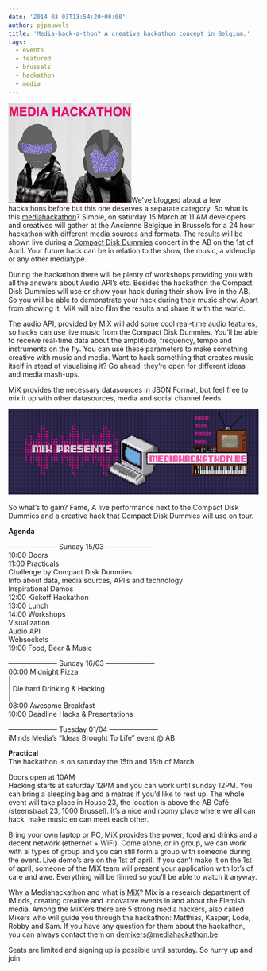 ```yaml
---
date: '2014-03-03T13:54:20+00:00'
author: pjpauwels
title: 'Media-hack-a-thon? A creative hackathon concept in Belgium.'
tags:
  - events
  - featured
  - brussels
  - hackathon
  - media
---
```


[![mediahackathon](logo.png)](http://openbelgium.be/wp-content/uploads/2014/03/logo.png)We’ve blogged about a few hackathons before but this one deserves a separate category. So what is this [mediahackathon](http://www.mediahackathon.be/)? Simple, on saturday 15 March at 11 AM developers and creatives will gather at the Ancienne Belgique in Brussels for a 24 hour hackathon with different media sources and formats. The results will be shown live during a [Compact Disk Dummies](https://soundcloud.com/compact-disk-dummies) concert in the AB on the 1st of April. Your future hack can be in relation to the show, the music, a videoclip or any other mediatype.

During the hackathon there will be plenty of workshops providing you with all the answers about Audio API’s etc. Besides the hackathon the Compact Disk Dummies will use or show your hack during their show live in the AB. So you will be able to demonstrate your hack during their music show. Apart from showing it, MiX will also film the results and share it with the world.

The audio API, provided by MiX will add some cool real-time audio features, so hacks can use live music from the Compact Disk Dummies. You’ll be able to receive real-time data about the amplitude, frequency, tempo and instruments on the fly. You can use these parameters to make something creative with music and media. Want to hack something that creates music itself in stead of visualising it? Go ahead, they’re open for different ideas and media mash-ups.

MiX provides the necessary datasources in JSON Format, but feel free to mix it up with other datasources, media and social channel feeds.

[![Screen Shot 2014-03-03 at 12.49.53](Screen-Shot-2014-03-03-at-12.49.53-1024x351.png)](http://www.mediahackathon.be/)

So what’s to gain? Fame, A live performance next to the Compact Disk Dummies and a creative hack that Compact Disk Dummies will use on tour.

**Agenda**

——————— Sunday 15/03 ———————  
10:00 Doors  
11:00 Practicals  
Challenge by Compact Disk Dummies  
Info about data, media sources, API’s and technology  
Inspirational Demos  
12:00 Kickoff Hackathon  
13:00 Lunch  
14:00 Workshops  
Visualization  
Audio API  
Websockets  
19:00 Food, Beer &amp; Music

——————— Sunday 16/03 ———————  
00:00 Midnight Pizza  
|  
| Die hard Drinking &amp; Hacking  
|  
08:00 Awesome Breakfast  
10:00 Deadline Hacks &amp; Presentations

——————— Tuesday 01/04 ———————  
iMinds Media’s “Ideas Brought To Life” event @ AB

**Practical**  
The hackathon is on saturday the 15th and 16th of March.

Doors open at 10AM  
Hacking starts at saturday 12PM and you can work until sunday 12PM. You can bring a sleeping bag and a matras if you’d like to rest up. The whole event will take place in House 23, the location is above the AB Café (steenstraat 23, 1000 Brussel). It’s a nice and roomy place where we all can hack, make music en can meet each other.

Bring your own laptop or PC, MiX provides the power, food and drinks and a decent network (ethernet + WiFi). Come alone, or in group, we can work with al types of group and you can still form a group with someone during the event. Live demo’s are on the 1st of april. If you can’t make it on the 1st of april, someone of the MiX team will present your application with lot’s of care and awe. Everything will be filmed so you’ll be able to watch it anyway.

Why a Mediahackathon and what is [MiX](http://www.iminds.be/en/develop-test/mix)? Mix is a research department of iMinds, creating creative and innovative events in and about the Flemish media. Among the MiX’ers there are 5 strong media hackers, also called Mixers who will guide you through the hackathon: Matthias, Kasper, Lode, Robby and Sam. If you have any question for them about the hackathon, you can always contact them on <demixers@mediahackathon.be>.

Seats are limited and signing up is possible until saturday. So hurry up and join.
